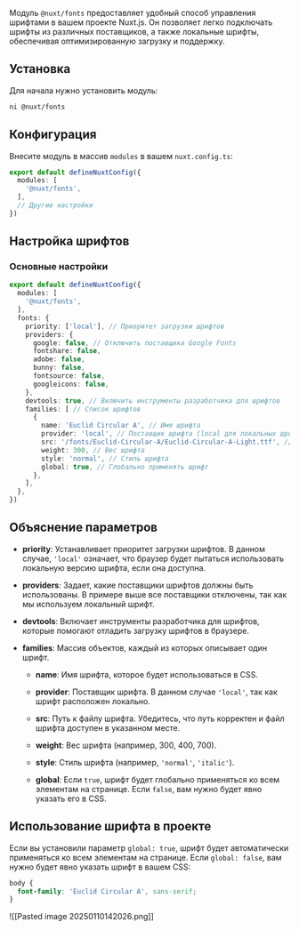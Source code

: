 Модуль `@nuxt/fonts` предоставляет удобный способ управления шрифтами в вашем проекте Nuxt.js. Он позволяет легко подключать шрифты из различных поставщиков, а также локальные шрифты, обеспечивая оптимизированную загрузку и поддержку.

## Установка

Для начала нужно установить модуль:

```bash
ni @nuxt/fonts
```

## Конфигурация

Внесите модуль в массив `modules` в вашем `nuxt.config.ts`:

```ts
export default defineNuxtConfig({
  modules: [
    '@nuxt/fonts',
  ],
  // Другие настройки
})
```

## Настройка шрифтов

### Основные настройки

```ts
export default defineNuxtConfig({
  modules: [
    '@nuxt/fonts',
  ],
  fonts: {
    priority: ['local'], // Приоритет загрузки шрифтов
    providers: {
      google: false, // Отключить поставщика Google Fonts
      fontshare: false,
      adobe: false,
      bunny: false,
      fontsource: false,
      googleicons: false,
    },
    devtools: true, // Включить инструменты разработчика для шрифтов
    families: [ // Список шрифтов
      {
        name: 'Euclid Circular A', // Имя шрифта
        provider: 'local', // Поставщик шрифта (local для локальных шрифтов)
        src: '/fonts/Euclid-Circular-A/Euclid-Circular-A-Light.ttf', // Путь к файлу шрифта
        weight: 300, // Вес шрифта
        style: 'normal', // Стиль шрифта
        global: true, // Глобально применять шрифт
      },
    ],
  },
})
```

## Объяснение параметров

- **priority**: Устанавливает приоритет загрузки шрифтов. В данном случае, `'local'` означает, что браузер будет пытаться использовать локальную версию шрифта, если она доступна.

- **providers**: Задает, какие поставщики шрифтов должны быть использованы. В примере выше все поставщики отключены, так как мы используем локальный шрифт.

- **devtools**: Включает инструменты разработчика для шрифтов, которые помогают отладить загрузку шрифтов в браузере.

- **families**: Массив объектов, каждый из которых описывает один шрифт.

  - **name**: Имя шрифта, которое будет использоваться в CSS.

  - **provider**: Поставщик шрифта. В данном случае `'local'`, так как шрифт расположен локально.

  - **src**: Путь к файлу шрифта. Убедитесь, что путь корректен и файл шрифта доступен в указанном месте.

  - **weight**: Вес шрифта (например, 300, 400, 700).

  - **style**: Стиль шрифта (например, `'normal'`, `'italic'`).

  - **global**: Если `true`, шрифт будет глобально применяться ко всем элементам на странице. Если `false`, вам нужно будет явно указать его в CSS.

## Использование шрифта в проекте

Если вы установили параметр `global: true`, шрифт будет автоматически применяться ко всем элементам на странице. Если `global: false`, вам нужно будет явно указать шрифт в вашем CSS:

```css
body {
  font-family: 'Euclid Circular A', sans-serif;
}
```


![[Pasted image 20250110142026.png]]
